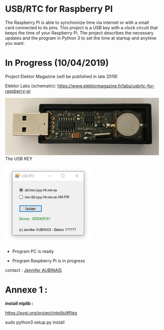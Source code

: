 # USB/RTC for Raspberry PI

The Raspberry Pi is able to synchronize time via internet or with a small card connected to its pins. This project is a USB key with a clock circuit that keeps the time of your Raspberry Pi. The project describes the necessary updates and the program in Python 3 to set the time at startup and anytime you want.

# In Progress (10/04/2019)


Project Elektor Magazine
(will be published in late 2019)

Elektor Labs (schematic): https://www.elektormagazine.fr/labs/usbrtc-for-raspberry-pi

![Carte electronic](USB-RTC.png)
The USB KEY

![ProgramPC](USB-RTC-program-PC.png)

* Program PC is ready

* Program Raspberry Pi is in progress

contact : [Jennifer AUBINAIS](mailto:jennifer@aubinais.net) 


# Annexe 1 :


__install ntplib :__

https://pypi.org/project/ntplib/#files

sudo python3 setup.py install

